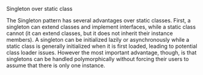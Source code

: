 Singleton over static class

The Singleton pattern has several advantages over static classes. First, a singleton can extend classes and implement interfaces, while a static class cannot (it can extend classes, but it does not inherit their instance members). A singleton can be initialized lazily or asynchronously while a static class is generally initialized when it is first loaded, leading to potential class loader issues. However the most important advantage, though, is that singletons can be handled polymorphically without forcing their users to assume that there is only one instance.